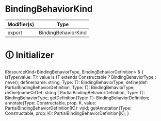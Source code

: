 # BindingBehaviorKind

| Modifier(s)                            | Type                     |
|----------------------------------------|--------------------------|
| export | BindingBehaviorKind |

# &#128712; Initializer

IResourceKind<BindingBehaviorType, BindingBehaviorDefinition> & {
isType<T>(value: T): value is (T extends Constructable ? BindingBehaviorType<T> : never);
define<T extends Constructable>(name: string, Type: T): BindingBehaviorType<T>;
define<T extends Constructable>(def: PartialBindingBehaviorDefinition, Type: T): BindingBehaviorType<T>;
define<T extends Constructable>(nameOrDef: string | PartialBindingBehaviorDefinition, Type: T): BindingBehaviorType<T>;
getDefinition<T extends Constructable>(Type: T): BindingBehaviorDefinition<T>;
annotate<K extends keyof PartialBindingBehaviorDefinition>(Type: Constructable, prop: K, value: PartialBindingBehaviorDefinition[K]): void;
getAnnotation<K extends keyof PartialBindingBehaviorDefinition>(Type: Constructable, prop: K): PartialBindingBehaviorDefinition[K];
}